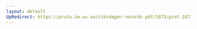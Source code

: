 ```yaml
---
layout: default
UpRedirect: https://pruto.im.uu.se/riksdagen-records-pdf/1873/prot-1873--ak--512/prot-1873--ak--512_000.pdf
---
```

